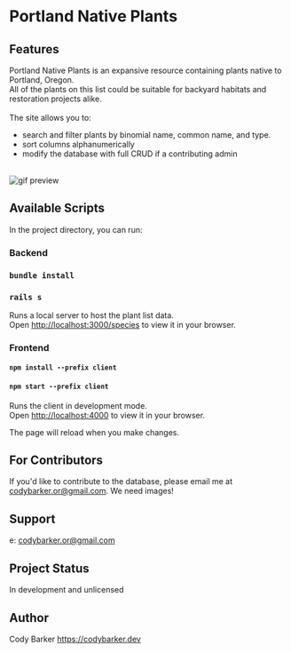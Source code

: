 # Portland Native Plants

## Features

Portland Native Plants is an expansive resource containing plants native to Portland, Oregon.\
All of the plants on this list could be suitable for backyard habitats and restoration projects alike.<br><br>
The site allows you to:<br>

- search and filter plants by binomial name, common name, and type.
- sort columns alphanumerically
- modify the database with full CRUD if a contributing admin
<br>

<img src="public/portland_native_plants_preview.gif" alt="gif preview"/>

## Available Scripts

In the project directory, you can run:

### Backend

### `bundle install`

### `rails s`

Runs a local server to host the plant list data.\
Open [http://localhost:3000/species](http://localhost:3000/species) to view it in your browser.

### Frontend

#### `npm install --prefix client`

#### `npm start --prefix client`

Runs the client in development mode.\
Open [http://localhost:4000](http://localhost:4000) to view it in your browser.

The page will reload when you make changes.

## For Contributors
If you'd like to contribute to the database, please email me at codybarker.or@gmail.com. We need images!

##  Support
e: codybarker.or@gmail.com

## Project Status
In development and unlicensed

## Author
Cody Barker
https://codybarker.dev


